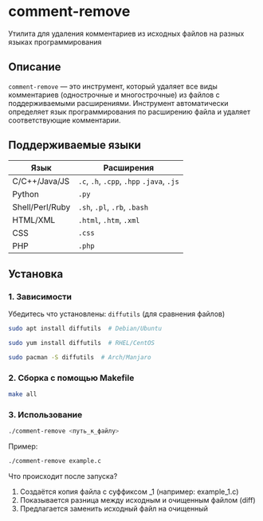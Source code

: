 # comment-remove

Утилита для удаления комментариев из исходных файлов на разных языках программирования

## Описание
`comment-remove` — это инструмент, который удаляет все виды комментариев (однострочные и многострочные) из файлов с поддерживаемыми расширениями. Инструмент автоматически определяет язык программирования по расширению файла и удаляет соответствующие комментарии.

## Поддерживаемые языки
| Язык           | Расширения                               |
|----------------|------------------------------------------|
| C/C++/Java/JS  | `.c`, `.h`, `.cpp`, `.hpp` `.java`, `.js`|
| Python         | `.py`                                    |
| Shell/Perl/Ruby| `.sh`, `.pl`, `.rb`, `.bash`             |
| HTML/XML       | `.html`, `.htm`, `.xml`                  |
| CSS            | `.css`                                   |
| PHP            | `.php`                                   |

## Установка

### 1. Зависимости
Убедитесь что установлены: `diffutils` (для сравнения файлов)
```bash
sudo apt install diffutils  # Debian/Ubuntu
```
```bash
sudo yum install diffutils  # RHEL/CentOS
```
```bash
sudo pacman -S diffutils  # Arch/Manjaro
```
### 2. **Сборка с помощью Makefile**
```bash
make all
```
### 3. Использование
```bash
./comment-remove <путь_к_файлу>
```
Пример:
```bash
./comment-remove example.c
```
Что происходит после запуска?
1. Создаётся копия файла с суффиксом _1 (например: example_1.c)
2. Показывается разница между исходным и очищенным файлом (diff)
3. Предлагается заменить исходный файл на очищенный
